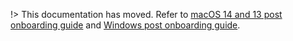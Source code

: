 !> This documentation has moved. Refer to [macOS 14 and 13 post onboarding guide](post-onboarding-instructions/macos-latest) and [Windows post onboarding guide](post-onboarding-instructions/windows).
